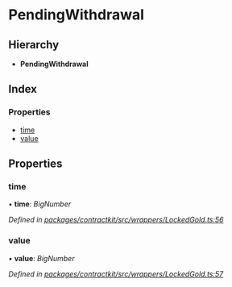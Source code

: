 # PendingWithdrawal

## Hierarchy

* **PendingWithdrawal**

## Index

### Properties

* [time](../interfaces/_wrappers_lockedgold_.pendingwithdrawal.md#time)
* [value](../interfaces/_wrappers_lockedgold_.pendingwithdrawal.md#value)

## Properties

### time

• **time**: _BigNumber_

_Defined in_ [_packages/contractkit/src/wrappers/LockedGold.ts:56_](https://github.com/celo-org/celo-monorepo/blob/master/packages/contractkit/src/wrappers/LockedGold.ts#L56)

### value

• **value**: _BigNumber_

_Defined in_ [_packages/contractkit/src/wrappers/LockedGold.ts:57_](https://github.com/celo-org/celo-monorepo/blob/master/packages/contractkit/src/wrappers/LockedGold.ts#L57)

